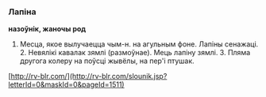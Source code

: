 ### Лапіна
**назоўнік, жаночы род**

1. Месца, якое вылучаецца чым-н. на агульным фоне. Лапіны сенажаці. 2. Невялікі кавалак зямлі (размоўнае). Мець лапіну зямлі. 3. Пляма другога колеру на поўсці жывёлы, на пер'і птушак.

<a rel="author">[http://rv-blr.com/](http://rv-blr.com/slounik.jsp?letterId=0&maskId=0&pageId=1511)</a>
